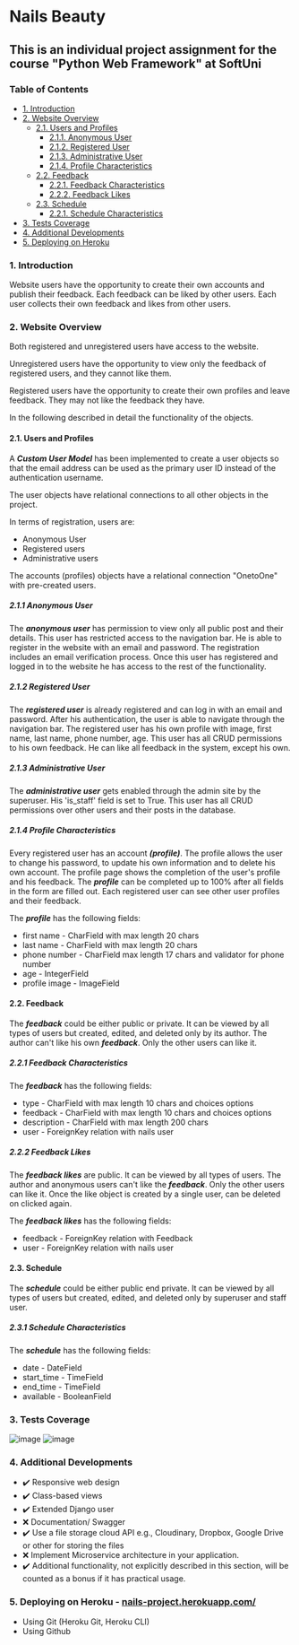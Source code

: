 # Nails Beauty
## This is an individual project assignment for the course "Python Web Framework" at SoftUni
### Table of Contents

* [1. Introduction](#chapter1)
* [2. Website Overview](#chapter2)
    * [2.1. Users and Profiles](#section_2_1)
        * [2.1.1. Anonymous User](#section_2_1_1)
        * [2.1.2. Registered User](#section_2_1_2)
        * [2.1.3. Administrative User](#section_2_1_3)
        * [2.1.4. Profile Characteristics](#section_2_1_4)
    * [2.2. Feedback](#section_2_2)
        * [2.2.1. Feedback Characteristics](#section_2_2_1)
        * [2.2.2. Feedback Likes](#section_2_2_2)
    * [2.3. Schedule](#section_3_2)
        * [2.2.1. Schedule Characteristics](#section_3_2_1)
* [3. Tests Coverage](#chapter3)
* [4. Additional Developments](#chapter4)
* [5. Deploying on Heroku](#chapter5)

### 1. Introduction <a class="anchor" id="chapter1"></a>

Website users have the opportunity to create their own accounts and publish their feedback. Each feedback can be liked by other users. Each user collects their own feedback and likes from other
users.

### 2. Website Overview <a class="anchor" id="chapter2"></a>

Both registered and unregistered users have access to the website.

Unregistered users have the opportunity to view only the feedback of registered users, and they cannot like them.

Registered users have the opportunity to create their own profiles and leave feedback. They may not like the feedback they have.

In the following described in detail the functionality of the objects.

#### 2.1. Users and Profiles <a class="anchor" id="section_2_1"></a>

A ***Custom User Model*** has been implemented to create a user objects so that the email address can be used as the
primary user ID instead of the authentication username.

The user objects have relational connections to all other objects in the project.

In terms of registration, users are:

- Anonymous User
- Registered users
- Administrative users

The accounts (profiles) objects have a relational connection "OnetoOne" with pre-created users.

##### 2.1.1 Anonymous User <a class="anchor" id="section_2_1_1"></a>

The ***anonymous user*** has permission to view only all public post and their details. This user has restricted access
to the navigation bar. He is able to register in the website with an email and password. The registration includes an
email verification process. Once this user has registered and logged in to the website he has access to the rest of the
functionality.

##### 2.1.2 Registered User <a class="anchor" id="section_2_1_2"></a>

The ***registered user*** is already registered and can log in with an email and password. After his authentication, the
user is able to navigate through the navigation bar. The registered user has his own profile with image,
first name, last name, phone number, age. This user has all CRUD permissions to his own feedback. He can like
all feedback in the system, except his own.

##### 2.1.3 Administrative User <a class="anchor" id="section_2_1_3"></a>

The ***administrative user*** gets enabled through the admin site by the superuser. His 'is_staff' field is set to True.
This user has all CRUD permissions over other users and their posts in the database.

##### 2.1.4 Profile Characteristics <a class="anchor" id="section_2_1_4"></a>

Every registered user has an account ***(profile)***. The profile allows the user to change his password, to update his
own information and to delete his own account. The profile page shows the completion of the user's profile and his
feedback. The ***profile*** can be completed up to 100% after all fields in the form are filled out. Each registered user can see other user profiles and their feedback.

The ***profile*** has the following fields:

- first name - CharField with max length 20 chars
- last name - CharField with max length 20 chars
- phone number - CharField max length 17 chars and validator for phone number
- age - IntegerField
- profile image - ImageField

#### 2.2. Feedback <a class="anchor" id="section_2_2"></a>

The ***feedback*** could be either public or private. It can be viewed by all types of users but created, edited, and
deleted only by its author. The author can't like his own ***feedback***. Only the other users
can like it.

##### 2.2.1 Feedback Characteristics <a class="anchor" id="section_2_2_1"></a>

The ***feedback*** has the following fields:

- type - CharField with max length 10 chars and choices options
- feedback - CharField with max length 10 chars and choices options
- description - CharField with max length 200 chars
- user - ForeignKey relation with nails user


##### 2.2.2 Feedback Likes <a class="anchor" id="section_2_2_2"></a>

The ***feedback likes*** are public. It can be viewed by all types of users. The author and
anonymous users can't like the ***feedback***. Only the other users can like it. Once the like object is created by a
single user, can be  deleted on clicked again.

The ***feedback likes*** has the following fields:

- feedback - ForeignKey relation with Feedback
- user - ForeignKey relation with nails user

#### 2.3. Schedule <a class="anchor" id="section_3_2"></a>

The ***schedule*** could be either public end private. It can be viewed by all types of users but created, edited, and
deleted only by superuser and staff user. 

##### 2.3.1 Schedule Characteristics <a class="anchor" id="section_3_2_1"></a>

The ***schedule*** has the following fields:

- date - DateField 
- start_time - TimeField
- end_time - TimeField
- available - BooleanField


### 3. Tests Coverage <a class="anchor" id="chapter3"></a>

![image](https://user-images.githubusercontent.com/67734870/130222649-0e810fb8-00d3-49b1-b3c3-9ca9ad5e716b.png)
![image](https://user-images.githubusercontent.com/67734870/130222826-c5bd9b94-88fc-40d6-9b31-837e424ba766.png)

### 4. Additional Developments <a class="anchor" id="chapter4"></a>

- :heavy_check_mark: Responsive web design
- :heavy_check_mark: Class-based views
- :heavy_check_mark: Extended Django user
- :x: Documentation/ Swagger
- :heavy_check_mark: Use a file storage cloud API e.g., Cloudinary, Dropbox, Google Drive or other for storing the files
- :x: Implement Microservice architecture in your application.
- :heavy_check_mark: Additional functionality, not explicitly described in this section, will be counted as a bonus if it has practical
  usage.
  
### 5. Deploying on Heroku <a class="anchor" id="chapter5"></a> - [nails-project.herokuapp.com/](http://nails-project.herokuapp.com/)
- Using Git (Heroku Git, Heroku CLI)
- Using Github
